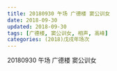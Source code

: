 ```yaml
---
title: 20180930 午场 广德楼 窦公训女
date: 2018-09-30
updated: 2018-09-30
tags: [广德楼, 窦公训女, 相声, 高峰]
categories: (2018)戊戌年场次 
---
```

20180930 午场 广德楼 窦公训女
